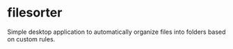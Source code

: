 # filesorter
 Simple desktop application to automatically organize files into folders based on custom rules.
